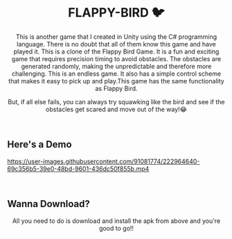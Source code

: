 <h1 align="center">FLAPPY-BIRD 🐦</h1> 
 
<p align="center">
This is another game that I created in Unity using the C# programming language. There is no doubt that all of them know this game and have played it. This is a clone of the Flappy Bird Game. It is a fun and exciting game that requires precision timing to avoid obstacles. The obstacles are generated randomly, making the unpredictable and therefore more challenging. This is an endless game. It also has a simple control scheme that makes it easy to pick up and play.This game has the same functionality as Flappy Bird.
</p>

<p align="center">
But, if all else fails, you can always try squawking like the bird and see if the obstacles get scared and move out of the way!😂
</p>

<br>

## Here's a Demo

https://user-images.githubusercontent.com/91081774/222964640-69c356b5-39e0-48bd-9601-436dc50f855b.mp4

<br>

## Wanna Download?
<p align="center">
All you need to do is download and install the apk from above and you're good to go!!
</p>
